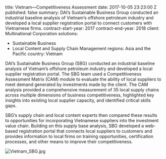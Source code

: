 
title: Vietnam—Competitiveness Assessment
date: 2017-10-05 23:23:00 Z
published: false
summary: DAI’s Sustainable Business Group conducted an industrial baseline analysis
  of Vietnam’s offshore petroleum industry and developed a local supplier registration
  portal to connect customers with Vietnamese firms.
contract-start-year: 2017
contract-end-year: 2018
client: Multinational Corporation
solutions:
- Sustainable Business
- Local Content and Supply Chain Management
regions: Asia and the Pacific
country: Vietnam


DAI’s Sustainable Business Group (SBG) conducted an industrial baseline analysis of Vietnam’s offshore petroleum industry and developed a local supplier registration portal. The SBG team used a Competitiveness Assessment Matrix (CAM) module to evaluate the ability of local suppliers to meet demand generated by investments made by the client. The CAM analysis provided a comprehensive measurement of 35 local supply chains across multiple dimensions of business competitiveness, highlighted key insights into existing local supplier capacity, and identified critical skills gaps.

SBG’s supply chain and local content experts then compared these results to opportunities for incorporating Vietnamese suppliers into the investment value chain. Building on this supply base analysis, SBG developed a web-based registration portal that connects local suppliers to customers and provides information to local firms on training opportunities, certification processes, and other means to improve their competitiveness.

![Vietnam_SBG.jpg](/uploads/Vietnam_SBG.jpg)
